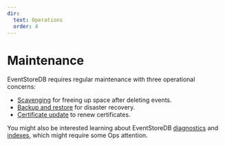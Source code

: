 ```yaml
---
dir:
  text: Operations
  order: 4
---
```


# Maintenance

EventStoreDB requires regular maintenance with three operational concerns:

- [Scavenging](scavenge.md) for freeing up space after deleting events.
- [Backup and restore](backup.md) for disaster recovery.
- [Certificate update](cert-update.md) to renew certificates.

You might also be interested learning about EventStoreDB [diagnostics](../diagnostics/README.md)
and [indexes](../configuration/indexes.md), which might require some Ops attention.

<Catalog/>